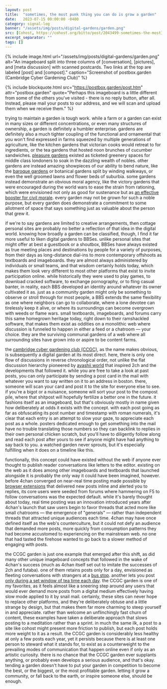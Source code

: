 ```yaml
---
layout: post
title:  "sometimes, the most punk thing you can do is grow a garden"
date:   2023-07-15 00:00:00 -0400
category: signal-log
banner: "/assets/img/posts/digital-gardens/garden.png"
src: [Cohost, https://cohost.org/bitto/post/2043499-sometimes-the-most]
excerpt_separator: ""
tags: []
---
```


{% include image.html url="/assets/img/posts/digital-gardens/garden.png" alt="An imageboard split into three columns of [conversation], [pictures], and [meta discussion] with scanned postcards. Two links at the top are labeled [post] and [compost]." caption="Screenshot of postbox.garden (Cambridge Cyber Gardening Club)" %}

{% include blockquote.html src="https://postbox.garden/post.htm" attr="postbox.garden" quote="Perhaps this imageboard is a little different from some of the others you've visited - there is no reply button, after all. Instead, please mail your posts to our address, and we will scan and upload them when we receive them." %}

trying to maintain a garden is tough work. while a farm or a garden can exist in many sizes or different concentrations, or even many structures of ownership, a garden is definitely a humbler enterprise. gardens are definitely also a much tighter coupling of the functional and ornamental that you won't find expressed in farms squeezed by multiple generations of agriculture, like the kitchen gardens that victorian cooks would retreat to for ingredients, or the tea gardens that hosted noon brunches of cucumber sandwiches. [pleasure gardens](https://www.fortnumandmason.com/stories/history-of-the-pleasure-gardens) existed as ticketed greenery spaces for middle class londoners to soak in the dazzling wealth of nobles. other gardens are instead amazing showpieces of our ability to bend nature, like the [baroque gardens](https://en.wikipedia.org/wiki/Baroque_garden) or botanical gardens split by winding walkways, or even the well groomed lawns and flower beds of suburbia. some gardens instead demonstrate an obvious moral agency, like the victory gardens that were encouraged during the world wars to ease the strain from rationing, which were envisioned not only as good for sustenance but as [an effective booster for civil morale](https://www.nal.usda.gov/exhibits/ipd/small/exhibits/show/victory-gardens/victory-goals). every garden may not be grown for such a noble purpose, but every garden does demonstrate a commitment to some allotment of space that says something just as valuable about the person that grew it.

if we're to say gardens are limited to creative arrangements, then cottage personal sites are probably no better a reflection of that idea in the digital world. knowing how broadly a garden can be classified, though, I find it far more useful to liken digital gardens to BBSes. unlike personal sites that might offer at best a guestbook or a shoutbox, BBSes have always existed as true meeting places and destinations by people for a variety of purposes, from their days as long-distance dial-ins to more contemporary offshoots as textboards and imageboards. they are almost always administered by individuals or small teams, and that wisdom certainly holds today, which makes them look very different to most other platforms that exist to invite participation online. while historically they were used to play games, to download cracked software, to exchange pornography, or to fling casual banter, in reality, each BBS developed an identity around whatever its owner cultivated it as. just as a community garden might only be something to observe or stroll through for most people, a BBS extends the same flexibility as one where neighbors can go to collaborate, where a lone devotee can tirelessly keep it alive, or where its surroundings can become overgrown with weeds or flame wars. small textboards, imageboards, and forums carry this same homegrown heritage today, right down to their ramshackled software, that makes them exist as oddities on a monolithic web where discussion is funneled to happen in either a feed or a chatroom — your choice. they are the surviving communal gardens of a web where all surrounding sites have grown into or aspire to be content farms.

the [cambridge cyber gardening club (CCGC)](https://postbox.garden/), as the name makes obvious, is subsequently a digital garden at its most direct. here, there is only one flow of discussions in reverse chronological order, not unlike the flat discussion hierarchy pioneered by [ayashii world](https://commons.wikimedia.org/wiki/File:Ayashii_World_style_BBS.svg) that inspired 2ch and the developments that followed it. while you are free to take a look at past posts, you can only participate by sending a post card in the mail with whatever you want to say written on it to an address in boston. there, someone will scan your card and post it to the site for everyone else to see. if you're a bigot or a nuisance, someone will sort your post to the compost pile, where that shitpost will hopefully fertilize a better one in the future. it fashions itself as an imageboard, but that's obviously mostly in name given how deliberately at odds it exists with the concept. with each post going as far as obfuscating its post number and timestamp with roman numerals, it's clear that each entry is an attempt to slow your gaze, to appreciate each post as a whole. posters dedicated enough to get something into the mail have no trouble translating those numbers so they can backlink to replies in their own personal chicken scratch, but you'll have to diligently follow along and read each post after yours to see if anyone might have had anything to say back to you. a watched garden never sprouts, but it's especially fulfilling when it does on a timeline like this.

functionally, this concept could have existed without the web if anyone ever thought to publish reader conversations like letters to the editor. existing on the web as it does among other imageboards and textboards that launched alongside it is probably the only way it could have been imagined, however. before 4chan converged on near-real time posting made possible by [browser extensions](https://www.4chan-x.net/) that delivered new posts inline and alerted you to replies, its core users were seeded from forums where hammering on F5 to follow conversations was the expected default. while it's barely thought about today, real time posting was an innovation introduced years after 4chan's launch that saw users begin to favor threads that acted more like small chatrooms — the emergence of "generals" — rather than independent threads that attracted unique audiences each time. 4chan may have once defined itself as the web's counterculture, but it could not defy an audience that demanded more posts, more quickly from consumption patterns they had become accustomed to experiencing on the mainstream web. no one that had tasted the firehose wanted to go back to a slower method of engaging with posts.

the CCGC garden is just one example that emerged after this shift, as did many other unique imageboard concepts that followed in the wake of 4chan's success (much as 4chan itself set out to imitate the successes of 2ch and futaba). one of them retains posts only for a day, envisioned as fleeting conversations with strangers at a [bus stop](https://bus-stop.net/). another lets you post [only during a set window of tea time each day](https://chakai.org/). the CCGC garden is one of my favorites, as it feels almost like a sneering step around any users that would ever demand more posts from a digital medium effectively having slow mode applied to it by snail mail. certainly, these sites can never hope to replace other platforms, and they're deliberately obtuse and a little strange by design, but that makes them far more charming to steep yourself in and appreciate. rather than welcome an unflinchingly fast churn of content, these examples have taken a deliberate approach that slows posting to a meditation rather than a sprint. in much the same ilk, a post to a site like cohost might present more friction to publish, but each post holds more weight to it as a result. the CCGC garden is considerably less healthy at only a few posts each year, yet it persists because there is at least one person to steward what it stands for, to exist as a counterweight to the prevailing modes of communication that happen online even if only as an artistic curiosity. there is no chance that the CCGC garden ever supplants anything, or probably even develops a serious audience, and that's okay. tending a garden doesn't have to put your garden in competition to become the best, or the biggest, or the most profitable garden. letting it grow a community, or fall back to the earth, or inspire someone else, should be enough.